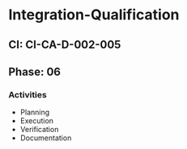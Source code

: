 # Integration-Qualification

## CI: CI-CA-D-002-005
## Phase: 06

### Activities
- Planning
- Execution
- Verification
- Documentation
